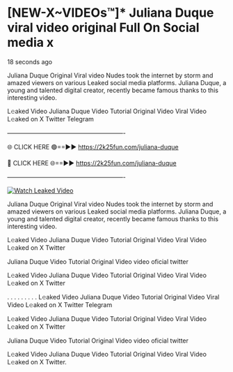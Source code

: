 # [NEW-X~VIDEOs™]* Juliana Duque viral video original Full On Social media x

18 seconds ago

Juliana Duque Original Viral video Nudes took the internet by storm and amazed viewers on various Leaked social media platforms. Juliana Duque, a young and talented digital creator, recently became famous thanks to this interesting video.

L𝚎aked Video Juliana Duque Video Tutorial Original Video Viral Video L𝚎aked on X Twitter Telegram

———————————————————-

🌐 CLICK HERE 🟢==►► https://2k25fun.com/juliana-duque

🔴 CLICK HERE 🌐==►► https://2k25fun.com/juliana-duque

———————————————————-

[![Watch Leaked Video](https://miro.medium.com/v2/resize:fit:828/format:webp/1*cilzJN44JGOrTw9NJCrNHA.gif "Watch Leaked Video")](https://2k25fun.com/juliana-duque)

Juliana Duque Original Viral video Nudes took the internet by storm and amazed viewers on various Leaked social media platforms. Juliana Duque, a young and talented digital creator, recently became famous thanks to this interesting video.

L𝚎aked Video Juliana Duque Video Tutorial Original Video Viral Video L𝚎aked on X Twitter

Juliana Duque Video Tutorial Original Video video oficial twitter

L𝚎aked Video Juliana Duque Video Tutorial Original Video Viral Video L𝚎aked on X Twitter

. . . . . . . . . L𝚎aked Video Juliana Duque Video Tutorial Original Video Viral Video L𝚎aked on X Twitter Telegram

L𝚎aked Video Juliana Duque Video Tutorial Original Video Viral Video L𝚎aked on X Twitter

Juliana Duque Video Tutorial Original Video video oficial twitter

L𝚎aked Video Juliana Duque Video Tutorial Original Video Viral Video L𝚎aked on X Twitter.